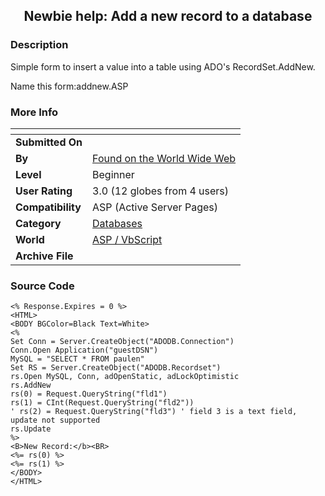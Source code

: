﻿<div align="center">

## Newbie help: Add a new record to a database


</div>

### Description

Simple form to insert a value into a table using ADO's RecordSet.AddNew.

Name this form:addnew.ASP
 
### More Info
 


<span>             |<span>
---                |---
**Submitted On**   |
**By**             |[Found on the World Wide Web](https://github.com/Planet-Source-Code/PSCIndex/blob/master/ByAuthor/found-on-the-world-wide-web.md)
**Level**          |Beginner
**User Rating**    |3.0 (12 globes from 4 users)
**Compatibility**  |ASP \(Active Server Pages\)
**Category**       |[Databases](https://github.com/Planet-Source-Code/PSCIndex/blob/master/ByCategory/databases__4-5.md)
**World**          |[ASP / VbScript](https://github.com/Planet-Source-Code/PSCIndex/blob/master/ByWorld/asp-vbscript.md)
**Archive File**   |[](https://github.com/Planet-Source-Code/found-on-the-world-wide-web-newbie-help-add-a-new-record-to-a-database__4-23/archive/master.zip)





### Source Code

```
<% Response.Expires = 0 %>
<HTML>
<BODY BGColor=Black Text=White>
<%
Set Conn = Server.CreateObject("ADODB.Connection")
Conn.Open Application("guestDSN")
MySQL = "SELECT * FROM paulen"
Set RS = Server.CreateObject("ADODB.Recordset")
rs.Open MySQL, Conn, adOpenStatic, adLockOptimistic
rs.AddNew
rs(0) = Request.QueryString("fld1")
rs(1) = CInt(Request.QueryString("fld2"))
' rs(2) = Request.QueryString("fld3") ' field 3 is a text field, update not supported
rs.Update
%>
<B>New Record:</b><BR>
<%= rs(0) %>
<%= rs(1) %>
</BODY>
</HTML>
```

